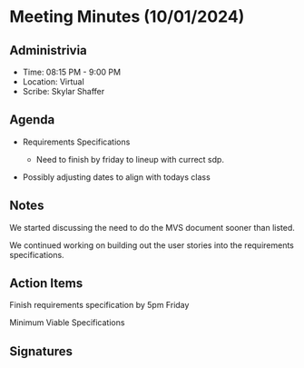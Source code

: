 # Meeting Minutes (10/01/2024)

## Administrivia
<!-- The scribe is the person taking the _notes_. This is encouraged to be a single person to reduce problems. -->
* Time: 08:15 PM - 9:00 PM
* Location: Virtual
* Scribe: Skylar Shaffer

## Agenda
* Requirements Specifications
  * Need to finish by friday to lineup with currect sdp.

* Possibly adjusting dates to align with todays class

## Notes
We started discussing the need to do the MVS document sooner than listed.

We continued working on building out the user stories into the requirements specifications.

## Action Items
Finish requirements specification by 5pm Friday

Minimum Viable Specifications

## Signatures
<!-- Add signatures on 10/08/2024 -->